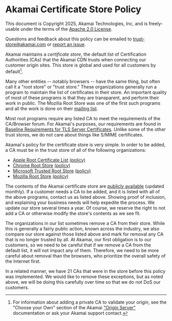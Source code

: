 # Akamai Certificate Store Policy

This document is Copyright 2025, Akamai Technologies, Inc, and is
freely-usable under the terms of the
[Apache 2.0 License](https://www.apache.org/licenses/LICENSE-2.0).

Questions and feedback about this policy can be emailed to
[trust-store@akamai.com](mailto:trust-store@akamai.com) or
[report an issue](https://github.com/akamai/akamai-certificate-store/issues).

Akamai maintains a *certificate store*, the default list of Certification
Authorities (CAs) that the Akamai CDN trusts when connecting our customer
origin sites. This store is global and used for all customers by default[^1].

Many other entities -- notably browsers -- have the same thing, but often
call it a "root store" or "trust store." These organizations generally run a
program to maintain the list of certificates in their store. An important
quality of most of these programs is that they are transparent, and perform
their work in public. The Mozilla Root Store was one of the first such
programs and all the work is done on their
[mailing list](https://groups.google.com/a/mozilla.org/g/dev-security-policy).

Most root programs require any listed CA to meet the requirements of the
CA/Browser forum. For Akamai's purposes, our requirements are found in
[Baseline Requirements for TLS Server Certificates](https://cabforum.org/working-groups/server/baseline-requirements/documents/).
Unlike some of the other trust stores, we do not care about things like
S/MIME certificates.

Akamai's policy for the certificate store is very simple. In order to be added, a CA must be in the trust store of all of the following organizations:

- [Apple Root Certificate List](https://support.apple.com/en-us/121672) [(policy)](https://www.apple.com/certificateauthority/ca_program.html)  
- [Chrome Root Store](https://g.co/chrome/root-store) [(policy)](https://g.co/chrome/root-policy)  
- [Microsoft Trusted Root Store](https://learn.microsoft.com/en-us/security/trusted-root/participants-list) [(policy)](https://aka.ms/RootCert)  
- [Mozilla Root Store](https://wiki.mozilla.org/CA/Included_Certificates) [(policy)](https://www.mozilla.org/en-US/about/governance/policies/security-group/certs/policy/)

The contents of the Akamai certificate store are
[publicly available](https://github.com/akamai/akamai-certificate-store)
(updated monthly). If a customer needs a CA to be added, and it is listed
with all of the above programs, contact us as listed above. Showing proof of
inclusion, and explaining your business needs will help expedite the process.
We update our store several times a year. Of course, we reserve the right to
not add a CA or otherwise modify the store's contents as we see fit.

The organizations in our list sometimes remove a CA from their store. While
this is generally a fairly public action, known across the industry, we also
compare our store against those listed above and mark for removal any CA that
is no longer trusted by all. At Akamai, our first obligation is to our
customers, so we need to be careful that if we remove a CA from the default
list, it will not impact any of them. Therefore, we need to be more careful
about removal than the browsers, who prioritize the overall safety of the
Internet first.

In a related manner, we have 21 CAs that were in the store before this policy
was implemented. We would like to remove these exceptions, but as noted
above, we will be doing this carefully over time so that we do not DoS our
customers.


[^1]:  For information about adding a private CA to validate your origin, see
the "Choose your Own" section of the Akamai
["Origin Server"](https://techdocs.akamai.com/property-mgr/docs/origin-server)
documentation or ask your Akamai support contact.
